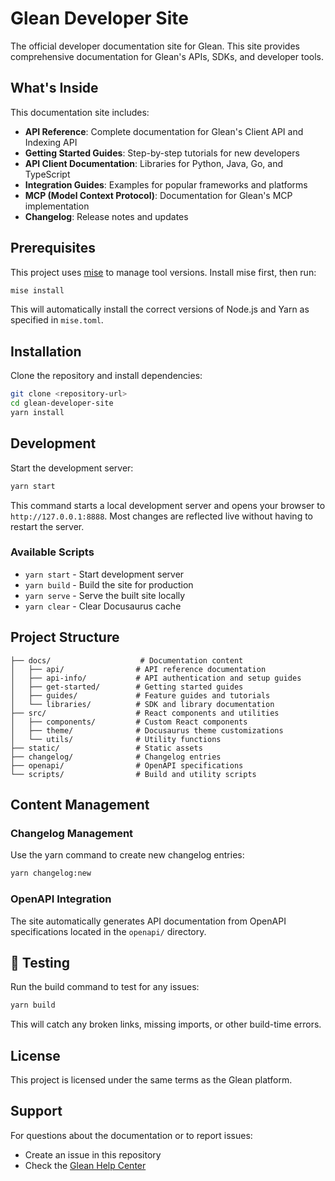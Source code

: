 # Glean Developer Site

The official developer documentation site for Glean. This site provides comprehensive documentation for Glean's APIs, SDKs, and developer tools.

## What's Inside

This documentation site includes:

- **API Reference**: Complete documentation for Glean's Client API and Indexing API
- **Getting Started Guides**: Step-by-step tutorials for new developers
- **API Client Documentation**: Libraries for Python, Java, Go, and TypeScript
- **Integration Guides**: Examples for popular frameworks and platforms
- **MCP (Model Context Protocol)**: Documentation for Glean's MCP implementation
- **Changelog**: Release notes and updates

## Prerequisites

This project uses [mise](https://mise.jdx.dev/) to manage tool versions. Install mise first, then run:

```bash
mise install
```

This will automatically install the correct versions of Node.js and Yarn as specified in `mise.toml`.

## Installation

Clone the repository and install dependencies:

```bash
git clone <repository-url>
cd glean-developer-site
yarn install
```

## Development

Start the development server:

```bash
yarn start
```

This command starts a local development server and opens your browser to `http://127.0.0.1:8888`. Most changes are reflected live without having to restart the server.

### Available Scripts

- `yarn start` - Start development server
- `yarn build` - Build the site for production
- `yarn serve` - Serve the built site locally
- `yarn clear` - Clear Docusaurus cache

## Project Structure

```tree
├── docs/                    # Documentation content
│   ├── api/                # API reference documentation
│   ├── api-info/           # API authentication and setup guides
│   ├── get-started/        # Getting started guides
│   ├── guides/             # Feature guides and tutorials
│   └── libraries/          # SDK and library documentation
├── src/                    # React components and utilities
│   ├── components/         # Custom React components
│   ├── theme/              # Docusaurus theme customizations
│   └── utils/              # Utility functions
├── static/                 # Static assets
├── changelog/              # Changelog entries
├── openapi/                # OpenAPI specifications
└── scripts/                # Build and utility scripts
```

## Content Management

### Changelog Management

Use the yarn command to create new changelog entries:

```bash
yarn changelog:new
```

### OpenAPI Integration

The site automatically generates API documentation from OpenAPI specifications located in the `openapi/` directory.

## 🧪 Testing

Run the build command to test for any issues:

```bash
yarn build
```

This will catch any broken links, missing imports, or other build-time errors.

## License

This project is licensed under the same terms as the Glean platform.

## Support

For questions about the documentation or to report issues:

- Create an issue in this repository
- Check the [Glean Help Center](https://docs.glean.com/)
